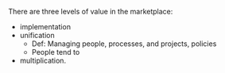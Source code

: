 There are three levels of value in the marketplace:

- implementation
- unification
	- Def:  Managing people, processes, and projects, policies
	- People tend to
- multiplication.